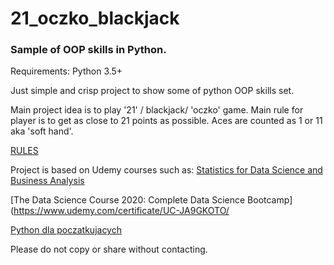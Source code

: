 # 21_oczko_blackjack
### Sample of OOP skills in Python. 

Requirements: Python 3.5+

Just simple and crisp project to show some of python OOP skills set. 

Main project idea is to play '21' / blackjack/ 'oczko' game. Main rule for player is to get as close to 21 points as possible. Aces are counted as 1 or 11 aka 'soft hand'. 

[RULES](https://www.blackjackapprenticeship.com/how-to-play-blackjack/)


Project is based on Udemy courses such as: 
[Statistics for Data Science and Business Analysis](https://www.udemy.com/certificate/UC-ERUBFFGA/)

[The Data Science Course 2020: Complete Data Science Bootcamp](https://www.udemy.com/certificate/UC-JA9GKOTO/

[Python dla poczatkujacych](https://www.udemy.com/certificate/UC-BHMEBA88/)

Please do not copy or share without contacting.
